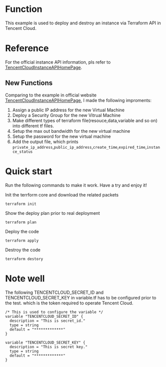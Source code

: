 
# Function
This example is used to deploy and destroy an instance via Terraform API in Tencent Cloud. 


# Reference
For the official instance API information, pls refer to  [TencentCloudInstanceAPIHomePage](https://registry.terraform.io/providers/tencentcloudstack/tencentcloud/latest/docs/resources/instance).

## New Functions
Comparing to the example in official website [TencentCloudInstanceAPIHomePage](https://registry.terraform.io/providers/tencentcloudstack/tencentcloud/latest/docs/resources/instance), I made the following improments:
1. Assign a public IP address for the new Virtual Machine
2. Deploy a Security Group for the new Vitrual Machine
3. Make different types of terraform file(resouce,data,variable and so on) into different tf files.
4. Setup the max out bandwidth for the new virtual machine 
5. Setup the password for the new virtual machine
6. Add the output file, which prints ```private_ip_address```,```public_ip_address```,```create_time```,```expired_time```,```instance_status```

# Quick start
Run the following commands to make it work. Have a try and enjoy it!

Init the terrform core and download the related packets
```
terraform init
```

Show the deploy plan prior to real deployment
```
terraform plan
```

Deploy the code
```
terraform apply
```

Destroy the code
```
terraform destory
```

# Note well
The following TENCENTCLOUD_SECRET_ID and TENCENTCLOUD_SECRET_KEY in variable.tf has to be configured prior to the test. which is the token required to operate Tencent Cloud. <br>
```
/* This is used to configure the variable */
variable "TENCENTCLOUD_SECRET_ID" {
  description = "This is secret_id."
  type = string
  default = "*************"
}

variable "TENCENTCLOUD_SECRET_KEY" {
  description = "This is secret key."
  type = string
  default = "*************"
}
```